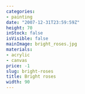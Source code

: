 ```yaml
---
categories:
- painting
date: "2007-12-31T23:59:59Z"
height: 70
inStock: false
isVisible: false
mainImage: bright_roses.jpg
materials:
- acrylic
- canvas
price: -1
slug: bright-roses
title: Bright roses
width: 90
---
```



